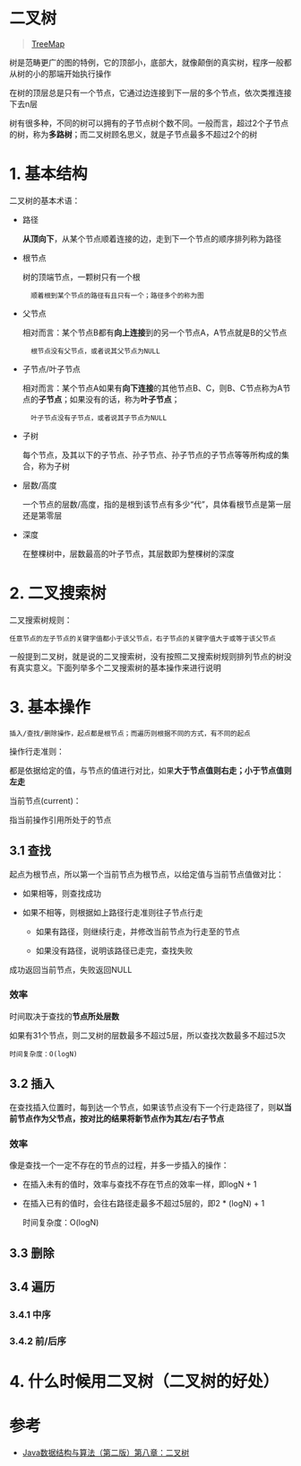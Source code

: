 # 二叉树

> [TreeMap](https://asea-cch.life/achrives/treemap)

树是范畴更广的图的特例，它的顶部小，底部大，就像颠倒的真实树，程序一般都从树的小的那端开始执行操作

在树的顶层总是只有一个节点，它通过边连接到下一层的多个节点，依次类推连接下去n层

树有很多种，不同的树可以拥有的子节点树个数不同。一般而言，超过2个子节点的树，称为**多路树**；而二叉树顾名思义，就是子节点最多不超过2个的树

# **1. 基本结构**

二叉树的基本术语：

- 路径

    **从顶向下**，从某个节点顺着连接的边，走到下一个节点的顺序排列称为路径

- 根节点

    树的顶端节点，一颗树只有一个根
    
        顺着根到某个节点的路径有且只有一个；路径多个的称为图

- 父节点

    相对而言：某个节点B都有**向上连接**到的另一个节点A，A节点就是B的父节点

        根节点没有父节点，或者说其父节点为NULL

- 子节点/叶子节点

    相对而言：某个节点A如果有**向下连接**的其他节点B、C，则B、C节点称为A节点的**子节点**；如果没有的话，称为**叶子节点**；

        叶子节点没有子节点，或者说其子节点为NULL

- 子树

    每个节点，及其以下的子节点、孙子节点、孙子节点的子节点等等所构成的集合，称为子树

- 层数/高度

    一个节点的层数/高度，指的是根到该节点有多少“代”，具体看根节点是第一层还是第零层

- 深度

    在整棵树中，层数最高的叶子节点，其层数即为整棵树的深度

# **2. 二叉搜索树**

二叉搜索树规则：

    任意节点的左子节点的关键字值都小于该父节点，右子节点的关键字值大于或等于该父节点

一般提到二叉树，就是说的二叉搜索树，没有按照二叉搜索树规则排列节点的树没有真实意义。下面列举多个二叉搜索树的基本操作来进行说明

# **3. 基本操作**

    插入/查找/删除操作，起点都是根节点；而遍历则根据不同的方式，有不同的起点

操作行走准则：

都是依据给定的值，与节点的值进行对比，如果**大于节点值则右走；小于节点值则左走**

当前节点(current)：

指当前操作引用所处于的节点

## **3.1 查找**

起点为根节点，所以第一个当前节点为根节点，以给定值与当前节点值做对比：

- 如果相等，则查找成功

- 如果不相等，则根据如上路径行走准则往子节点行走

    - 如果有路径，则继续行走，并修改当前节点为行走至的节点

    - 如果没有路径，说明该路径已走完，查找失败

成功返回当前节点，失败返回NULL

### **效率**

时间取决于查找的**节点所处层数**

如果有31个节点，则二叉树的层数最多不超过5层，所以查找次数最多不超过5次

    时间复杂度：O(logN)

## **3.2 插入**

在查找插入位置时，每到达一个节点，如果该节点没有下一个行走路径了，则**以当前节点作为父节点，按对比的结果将新节点作为其左/右子节点**

### **效率**

像是查找一个一定不存在的节点的过程，并多一步插入的操作：

- 在插入未有的值时，效率与查找不存在节点的效率一样，即logN + 1
- 在插入已有的值时，会往右路径走最多不超过5层的，即2 * (logN) + 1

    时间复杂度：O(logN)

## **3.3 删除**

## **3.4 遍历**

### **3.4.1 中序**

### **3.4.2 前/后序**

# **4. 什么时候用二叉树（二叉树的好处）**

# 参考
- [Java数据结构与算法（第二版）第八章：二叉树]()